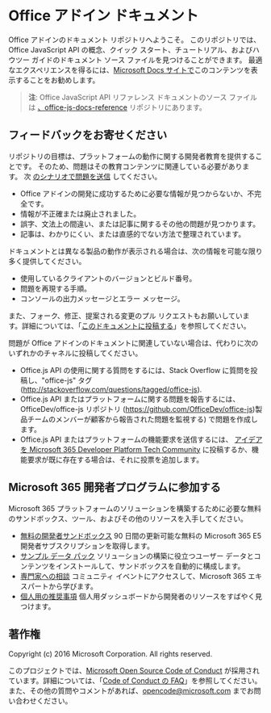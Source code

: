 # <a name="office-add-ins-documentation"></a>Office アドイン ドキュメント

Office アドインのドキュメント リポジトリへようこそ。 このリポジトリでは、Office JavaScript API の概念、クイック スタート、チュートリアル、およびハウツー ガイドのドキュメント ソース ファイルを見つけることができます。 最適なエクスペリエンスを得るには、[Microsoft Docs サイトで](https://docs.microsoft.com/office/dev/add-ins)このコンテンツを表示することをお勧めします。

> **注**: Office JavaScript API リファレンス ドキュメントのソース ファイルは [、office-js-docs-reference](https://github.com/OfficeDev/office-js-docs-reference) リポジトリにあります。

## <a name="give-us-your-feedback"></a>フィードバックをお寄せください

リポジトリの目標は、プラットフォームの動作に関する開発者教育を提供することです。 そのため、問題はその教育コンテンツに関連している必要があります。 次 [のシナリオで問題を送信](https://github.com/OfficeDev/office-js-docs-pr/issues) してください。

- Office アドインの開発に成功するために必要な情報が見つからないか、不完全です。
- 情報が不正確または廃止されました。
- 誤字、文法上の間違い、または記事に関するその他の問題が見つかります。
- 記事は、わかりにくい、または直感的でない方法で整理されています。

ドキュメントとは異なる製品の動作が表示される場合は、次の情報を可能な限り多く提供してください。

- 使用しているクライアントのバージョンとビルド番号。
- 問題を再現する手順。
- コンソールの出力メッセージとエラー メッセージ。

また、フォーク、修正、提案される変更のプル リクエストもお願いしています。詳細については、「[このドキュメントに投稿する](Contributing.md)」を参照してください。

問題が Office アドインのドキュメントに関連していない場合は、代わりに次のいずれかのチャネルに投稿してください。

- Office.js API の使用に関する質問をするには、Stack Overflow に質問を投稿し、"office-js" タグ (http://stackoverflow.com/questions/tagged/office-js).
- Office.js API またはプラットフォームに関する問題を報告するには、OfficeDev/office-js リポジトリ (https://github.com/OfficeDev/office-js)製品チームのメンバーが顧客から報告された問題を監視する) で問題を作成します。
- Office.js API またはプラットフォームの機能要求を送信するには、 [アイデアを Microsoft 365 Developer Platform Tech Community](https://techcommunity.microsoft.com/t5/microsoft-365-developer-platform/idb-p/Microsoft365DeveloperPlatform) に投稿するか、機能要求が既に存在する場合は、それに投票を追加します。

## <a name="join-the-microsoft-365-developer-program"></a>Microsoft 365 開発者プログラムに参加する

Microsoft 365 プラットフォームのソリューションを構築するために必要な無料のサンドボックス、ツール、およびその他のリソースを入手してください。

- [無料の開発者サンドボックス](https://developer.microsoft.com/microsoft-365/dev-program#Subscription) 90 日間の更新可能な無料の Microsoft 365 E5 開発者サブスクリプションを取得します。
- [サンプル データ パック](https://developer.microsoft.com/microsoft-365/dev-program#Sample) ソリューションの構築に役立つユーザー データとコンテンツをインストールして、サンドボックスを自動的に構成します。
- [専門家への相談](https://developer.microsoft.com/microsoft-365/dev-program#Experts) コミュニティ イベントにアクセスして、Microsoft 365 エキスパートから学びます。
- [個人用の推奨事項](https://developer.microsoft.com/microsoft-365/dev-program#Recommendations) 個人用ダッシュボードから開発者のリソースをすばやく見つけます。


## <a name="copyright"></a>著作権

Copyright (c) 2016 Microsoft Corporation. All rights reserved.


このプロジェクトでは、[Microsoft Open Source Code of Conduct](https://opensource.microsoft.com/codeofconduct/) が採用されています。詳細については、「[Code of Conduct の FAQ](https://opensource.microsoft.com/codeofconduct/faq/)」を参照してください。また、その他の質問やコメントがあれば、[opencode@microsoft.com](mailto:opencode@microsoft.com) までお問い合わせください。

